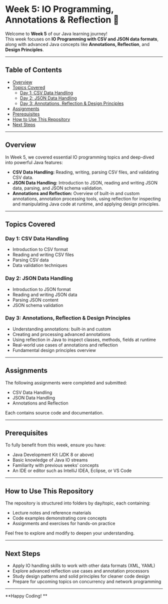# Week 5: IO Programming, Annotations & Reflection 🚀

Welcome to **Week 5** of our Java learning journey!  
This week focuses on **IO Programming with CSV and JSON data formats**, along with advanced Java concepts like **Annotations, Reflection**, and **Design Principles**.

---

##  Table of Contents

- [Overview](#overview)  
- [Topics Covered](#topics-covered)  
  - [Day 1: CSV Data Handling](#day-1-csv-data-handling)  
  - [Day 2: JSON Data Handling](#day-2-json-data-handling)  
  - [Day 3: Annotations, Reflection & Design Principles](#day-3-annotations-reflection--design-principles)  
- [Assignments](#assignments)  
- [Prerequisites](#prerequisites)  
- [How to Use This Repository](#how-to-use-this-repository)  
- [Next Steps](#next-steps)  

---

##  Overview

In Week 5, we covered essential IO programming topics and deep-dived into powerful Java features:

- **CSV Data Handling:** Reading, writing, parsing CSV files, and validating CSV data.  
- **JSON Data Handling:** Introduction to JSON, reading and writing JSON data, parsing, and JSON schema validation.  
- **Annotations and Reflection:** Overview of built-in and custom annotations, annotation processing tools, using reflection for inspecting and manipulating Java code at runtime, and applying design principles.

---

##  Topics Covered

### Day 1: CSV Data Handling

- Introduction to CSV format  
- Reading and writing CSV files  
- Parsing CSV data  
- Data validation techniques

### Day 2: JSON Data Handling

- Introduction to JSON format  
- Reading and writing JSON data  
- Parsing JSON content  
- JSON schema validation

### Day 3: Annotations, Reflection & Design Principles

- Understanding annotations: built-in and custom  
- Creating and processing advanced annotations  
- Using reflection in Java to inspect classes, methods, fields at runtime  
- Real-world use cases of annotations and reflection  
- Fundamental design principles overview

---

##  Assignments

The following assignments were completed and submitted:

- CSV Data Handling  
- JSON Data Handling  
- Annotations and Reflection  

Each contains source code and documentation.

---

##  Prerequisites

To fully benefit from this week, ensure you have:

- Java Development Kit (JDK 8 or above)  
- Basic knowledge of Java IO streams  
- Familiarity with previous weeks’ concepts  
- An IDE or editor such as IntelliJ IDEA, Eclipse, or VS Code

---

##  How to Use This Repository

The repository is structured into folders by day/topic, each containing:

- Lecture notes and reference materials  
- Code examples demonstrating core concepts  
- Assignments and exercises for hands-on practice

Feel free to explore and modify to deepen your understanding.

---

##  Next Steps

- Apply IO handling skills to work with other data formats (XML, YAML)  
- Explore advanced reflection use cases and annotation processors  
- Study design patterns and solid principles for cleaner code design  
- Prepare for upcoming topics on concurrency and network programming

---

**Happy Coding! **
